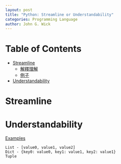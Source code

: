 ```yaml
---
layout: post
title: "Python: Streamline or Understandability"
categories: Programming Language
author: John G. Wick
---
```


# Table of Contents
* [Streamline](#Stream)
  * [解釋理解](#解釋理解)
  * [例子](#例子)
* [Understandability](#Understandability)

# Streamline

# Understandability

[Examples](#)

```
List - [value0, value1, value2]
Dict - {key0: value0, key1: value1, key2: value1}
Tuple
```
